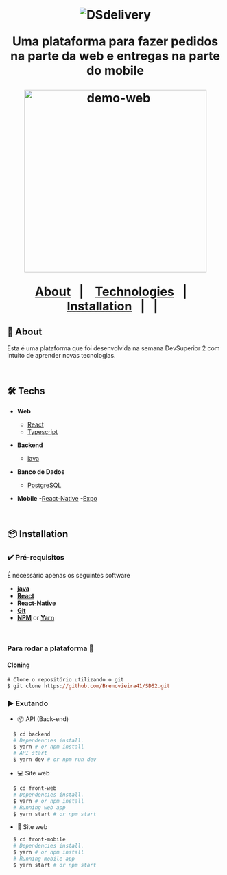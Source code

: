 <h1 align="center">
<br>

 <img src=".github/logo.svg" alt="DSdelivery" />

<p align="center">
    <b ></b>Uma plataforma para fazer pedidos na parte da web </b>
    <b ></b>e entregas na parte do mobile </b>
</p>

<div align="center" >
    <img src=".github/gif/web.gif"
    alt="demo-web" height="425">
    </div>

<p align="center">
  <a href="#bookmark-about">About</a>&nbsp;&nbsp;&nbsp;|&nbsp;&nbsp;&nbsp;
  <a href="#computer-technologies">Technologies</a>&nbsp;&nbsp;&nbsp;|&nbsp;&nbsp;&nbsp;
  <a href="#package-installation">Installation</a>&nbsp;&nbsp;&nbsp;|&nbsp;&nbsp;&nbsp;|&nbsp;&nbsp;
</p>

## :bookmark: About

Esta é uma plataforma que foi desenvolvida na semana DevSuperior 2 com intuito de
aprender novas tecnologias.

<br>

## 🛠 Techs

- **Web**

  - [React](https://reactjs.org/)
  - [Typescript](https://www.typescriptlang.org/)

- **Backend**
  - [java](https://nodejs.org/en/)

- **Banco de Dados**
  - [PostgreSQL](https://www.postgresql.org/)

- **Mobile**
  -[React-Native](https://reactnative.dev/)
  -[Expo](https://expo.io/)

<br>

## :package: Installation

### :heavy_check_mark: **Pré-requisitos**

É necessário apenas os seguintes software

- **[java](https://nodejs.org/en/)**
- **[React](https://reactjs.org/)**
- **[React-Native](https://reactnative.dev/)**
- **[Git](https://git-scm.com/)**
- **[NPM](https://www.npmjs.com/)** or **[Yarn](https://yarnpkg.com/)**

<br>

### Para rodar a plataforma  🚀

#### Cloning

```ps
# Clone o repositório utilizando o git
$ git clone https://github.com/Brenovieira41/SDS2.git
```

### :arrow_forward: **Exutando**

- :package: API (Back-end)

```sh
  $ cd backend
  # Dependencies install.
  $ yarn # or npm install
  # API start
  $ yarn dev # or npm run dev
```

- :computer: Site web

```sh
  $ cd front-web
  # Dependencies install.
  $ yarn # or npm install
  # Running web app
  $ yarn start # or npm start
```
- :iphone: Site web
```sh
  $ cd front-mobile
  # Dependencies install.
  $ yarn # or npm install
  # Running mobile app
  $ yarn start # or npm start
```